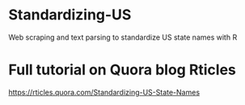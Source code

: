 # Standardizing-US
Web scraping and text parsing to standardize US state names with R

# Full tutorial on Quora blog Rticles
https://rticles.quora.com/Standardizing-US-State-Names

